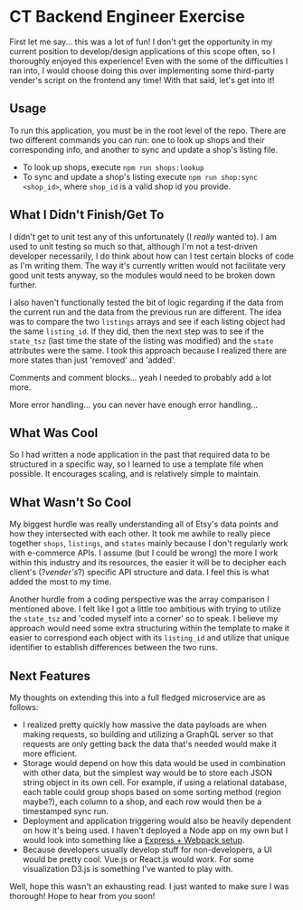 # CT Backend Engineer Exercise

First let me say... this was a lot of fun! I don't get the opportunity in my current position to develop/design applications of this scope often, so I thoroughly enjoyed this experience! Even with the some of the difficulties I ran into, I would choose doing this over implementing some third-party vender's script on the frontend any time! With that said, let's get into it!

Usage
----
To run this application, you must be in the root level of the repo. There are two different commands you can run: one to look up shops and their corresponding info, and another to sync and update a shop's listing file.
* To look up shops, execute `npm run shops:lookup`
* To sync and update a shop's listing execute `npm run shop:sync <shop_id>`, where `shop_id` is a valid shop id you provide.

What I Didn't Finish/Get To
----
I didn't get to unit test any of this unfortunately (I _really_ wanted to). I am used to unit testing so much so that, although I'm not a test-driven developer necessarily, I do think about how can I test certain blocks of code as I'm writing them. The way it's currently written would not facilitate very good unit tests anyway, so the modules would need to be broken down further.

I also haven't functionally tested the bit of logic regarding if the data from the current run and the data from the previous run are different. The idea was to compare the two `listings` arrays and see if each listing object had the same `listing_id`. If they did, then the next step was to see if the `state_tsz` (last time the state of the listing was modified) and the `state` attributes were the same. I took this approach because I realized there are more states than just 'removed' and 'added'.

Comments and comment blocks... yeah I needed to probably add a lot more.

More error handling... you can never have enough error handling...

What Was Cool
----
So I had written a node application in the past that required data to be structured in a specific way, so I learned to use a template file when possible. It encourages scaling, and is relatively simple to maintain.

What Wasn't So Cool
----
My biggest hurdle was really understanding all of Etsy's data points and how they intersected with each other. It took me awhile to really piece together `shops`, `listings`, and `states` mainly because I don't regularly work with e-commerce APIs. I assume (but I could be wrong) the more I work within this industry and its resources, the easier it will be to decipher each client's (?_vender's_?) specific API structure and data. I feel this is what added the most to my time.

Another hurdle from a coding perspective was the array comparison I mentioned above. I felt like I got a little too ambitious with trying to utilize the `state_tsz` and 'coded myself into a corner' so to speak. I believe my approach would need some extra structuring within the template to make it easier to correspond each object with its `listing_id` and utilize that unique identifier to establish differences between the two runs.

Next Features
----
My thoughts on extending this into a full fledged microservice are as follows:
* I realized pretty quickly how massive the data payloads are when making requests, so building and utilizing a GraphQL server so that requests are only getting back the data that's needed would make it more efficient.
* Storage would depend on how this data would be used in combination with other data, but the simplest way would be to store each JSON string object in its own cell. For example, if using a relational database, each table could group shops based on some sorting method (region maybe?), each column to a shop, and each row would then be a timestamped sync run.
* Deployment and application triggering would also be heavily dependent on how it's being used. I haven't deployed a Node app on my own but I would look into something like a [Express + Webpack setup](https://medium.com/@binyamin/creating-a-node-express-webpack-app-with-dev-and-prod-builds-a4962ce51334).
* Because developers usually develop stuff for non-developers, a UI would be pretty cool. Vue.js or React.js would work. For some visualization D3.js is something I've wanted to play with.

Well, hope this wasn't an exhausting read. I just wanted to make sure I was thorough! Hope to hear from you soon!

